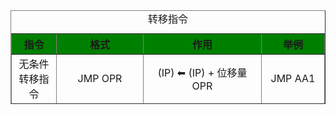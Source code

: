 <table border="solid"  width="500px" height="150px" cellspacing="0" cellpadding="10" frame="solid" rules="solid" >
<thead>
<caption>转移指令</caption>
<tr align="center" valign="center" bgcolor="green">
<th>指令</th>
<th>格式</th>
<th>作用</th>
<th>举例</th>
</tr>
</thead>
<tbody align="center" valign="center">


<tr>
<td>无条件转移指令</td>
<td>JMP OPR</td>
<td>(IP) ⬅ (IP) + 位移量OPR</td>
<td>JMP AA1</td>
</tr>


<tr>
<td>条件转移指令（10条）</td>
<td>JZ、JNZ、JC、JNC、JS、JNS、JO、JNO、JP、JNP</td>
<td>条件满足转移到标号处</td>
<td>JNZ let1</td>
</tr>

<tr>
<td>无符号数比较转移（4条）</td>
<td>JB、JBE、JA、JAE</td>
<td>条件满足转移到标号处</td>
<td>JB BELOW</td>
</tr>

<tr>
<td>带符号数比较转移（4条）</td>
<td>JL、JLE、JG、JGE</td>
<td>条件满足转移到标号处</td>
<td>JG MAX1</td>
</tr>

<tr>
<td>CX为0则转移</td>
<td>JCXZ OPR</td>
<td>(CX) = 0则转移到标号处</td>
<td>JCXZ OUT1</td>
</tr>

<tr>
<td>测试指令TEST</td>
<td>TEST OPR1,OPR2</td>
<td>(OPR1)Λ(OPR2)</td>
<td>TEST AX,0004H</td>
</tr>

<tr>
<td>算术左移</td>
<td>SAL OPR,CNT</td>
<td>操作数左移，最高位移入CF，最低位置补0</td>
<td>SAL AX,1</td>
</tr>

<tr>
<td>算术右移</td>
<td>SAR OPR,CNT</td>
<td>操作数右移，最低位移入CF，最高位右移的同时保持不变</td>
<td><p>MOV CL,2</p>   SAR AX,CL</td>
</tr>

<tr>
<td>逻辑左移</td>
<td>SHL OPR,CNT</td>
<td>操作数左移，最高位移入CF，最低位置补0</td>
<td><p>MOV CL,2</p>   SHL AL,CL</td>
</tr>

<tr>
<td>逻辑右移</td>
<td>SHR OPR,CNT</td>
<td>操作数右移，最低位移入CF，最高位置补0</td>
<td><p>MOV CL,2</p>   SHR AL,CL</td>
</tr>
</tbody>

<tr>
<td>循环左移、右移</td>
<td>ROL、ROR</td>
<td>操作数循环左（右）移动，最高（低）位移入CF同时移入最低（高）位</td>
<td><p>ROL AX,1</p>  ROR AL,1</td>
</tr>

<tr>
<td>带进位的循环左移、右移</td>
<td>RCL、RCR</td>
<td>操作数和进位一起循环左（右）移动，CF移入最低（高）位，同时最高（低）位移入CF</td>
<td><p>RCL AX,1</p>   RCR AL, 1</td>
</tr>

</table>
